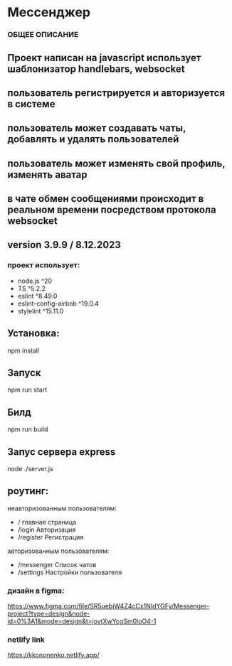 # Мессенджер

### ОБЩЕЕ ОПИСАНИЕ
## Проект написан на javascript использует шаблонизатор handlebars, websocket
## пользователь регистрируется и авторизуется в системе
## пользователь может создавать чаты, добавлять и удалять пользователей
## пользователь может изменять свой профиль, изменять аватар
## в чате обмен сообщениями происходит в реальном времени посредством протокола websocket

## version 3.9.9 / 8.12.2023

### проект использует:
 - node.js ^20
 - TS ^5.2.2
 - eslint ^8.49.0
 - eslint-config-airbnb ^19.0.4
 - stylelint ^15.11.0

## Установка:
npm install

## Запуск
npm run start

## Билд
npm run build

## Запус сервера express
node ./server.js

## роутинг:
неавторизованным пользователям:
- /     главная страница
- /login Авторизация
- /register Регистрация

авторизованным пользователям:
- /messenger Список чатов
- /settings Настройки пользователя


### дизайн в figma:
https://www.figma.com/file/SR5uebjW4Z4cCx1NIdYGFy/Messenger-project?type=design&node-id=0%3A1&mode=design&t=jovtXwYcgSm0loO4-1

### netlify link
https://kkononenko.netlify.app/
